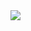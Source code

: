 <a href="#">
  <img align="center" src="https://github-readme-stats.vercel.app/api?username=dennisrogersdev&hide=stars,commits,prs,issues,contribs" />
</a>
